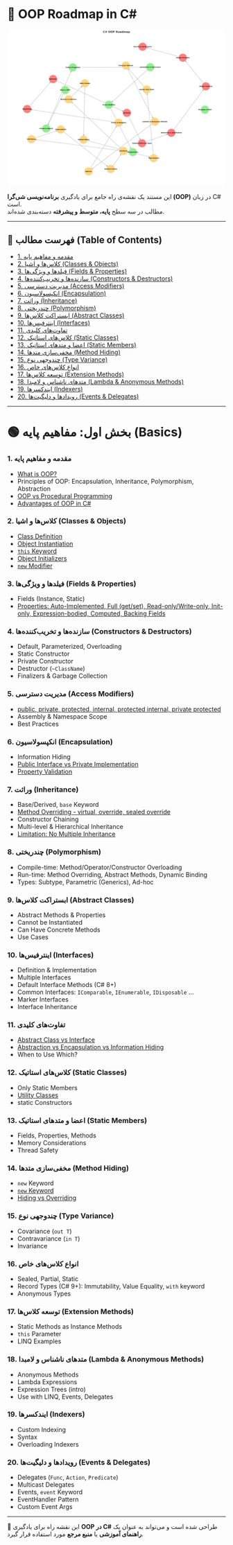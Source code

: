 ﻿# 🚀 OOP Roadmap in C#

![](../OOP_Roadmap.jpg)

این مستند یک نقشه‌ی راه جامع برای یادگیری **برنامه‌نویسی شی‌گرا (OOP)** در زبان C# است.  
مطالب در سه سطح **پایه، متوسط و پیشرفته** دسته‌بندی شده‌اند.

---


## 📑 فهرست مطالب (Table of Contents)

- [1. مقدمه و مفاهیم پایه](#1-مقدمه-و-مفاهیم-پایه)
- [2. کلاس‌ها و اشیا (Classes & Objects)](#2-کلاسها-و-اشیا-classes--objects)
- [3. فیلدها و ویژگی‌ها (Fields & Properties)](#3-فیلدها-و-ویژگیها-fields--properties)
- [4. سازنده‌ها و تخریب‌کننده‌ها (Constructors & Destructors)](#4-سازندهها-و-تخریبکنندهها-constructors--destructors)
- [5. مدیریت دسترسی (Access Modifiers)](#5-مدیریت-دسترسی-access-modifiers)
- [6. انکپسولاسیون (Encapsulation)](#6-انکپسولاسیون-encapsulation)
- [7. وراثت (Inheritance)](#7-وراثت-inheritance)
- [8. چندریختی (Polymorphism)](#8-چندریختی-polymorphism)
- [9. ابستراکت کلاس‌ها (Abstract Classes)](#9-ابستراکت-کلاسه-abstract-classes)
- [10. اینترفیس‌ها (Interfaces)](#10-اینترفیسها-interfaces)
- [11. تفاوت‌های کلیدی](#11-تفاوتهای-کلیدی)
- [12. کلاس‌های استاتیک (Static Classes)](#12-کلاسه-استاتیک-static-classes)
- [13. اعضا و متدهای استاتیک (Static Members)](#13-اعضا-و-متدهای-استاتیک-static-members)
- [14. مخفی‌سازی متدها (Method Hiding)](#14-مخفیسازی-متدها-method-hiding)
- [15. چندوجهی نوع (Type Variance)](#15-چندوجهی-نوع-type-variance)
- [16. انواع کلاس‌های خاص](#16-انواع-کلاسه-خاص)
- [17. توسعه کلاس‌ها (Extension Methods)](#17-توسعه-کلاسه-extension-methods)
- [18. متدهای ناشناس و لامبدا (Lambda & Anonymous Methods)](#18-متدهای-ناشناس-و-لامبدا-lambda--anonymous-methods)
- [19. ایندکسرها (Indexers)](#19-ایندکسرها-indexers)
- [20. رویدادها و دلیگیت‌ها (Events & Delegates)](#20-رویدادها-و-دلیگیتها-events--delegates)

---

# 🟢 بخش اول: مفاهیم پایه (Basics)

### 1. مقدمه و مفاهیم پایه
- [What is OOP?](./BasicsConcepts/WhatـisـOOP.md)
- Principles of OOP: Encapsulation, Inheritance, Polymorphism, Abstraction  
- [OOP vs Procedural Programming ](./BasicsConcepts/OOP_ProceduralProgramming.md)
- [Advantages of OOP in C#](./BasicsConcepts/Advantages_of_OOP.md)
### 2. کلاس‌ها و اشیا (Classes & Objects)
- [Class Definition ](./Class_Object/Definition_Class.md)  
- [ Object Instantiation ](./Class_Object/Object_Instantiation.md)  
- [`this` Keyword  ](./Class_Object/this_Keyword.md)  
- [ Object Initializers ](./Class_Object/ObjectـInitializers.md)  
- [  `new` Modifier  ](./Class_Object/new_Keyword_Modifier.md)  

### 3. فیلدها و ویژگی‌ها (Fields & Properties)
- Fields (Instance, Static)  
- [ Properties: Auto-Implemented, Full (get/set), Read-only/Write-only, Init-only, Expression-bodied, Computed, Backing Fields   ](./Class_Object/Properties.md)  

### 4. سازنده‌ها و تخریب‌کننده‌ها (Constructors & Destructors)
- Default, Parameterized, Overloading  
- Static Constructor  
- Private Constructor  
- Destructor (`~ClassName`)  
- Finalizers & Garbage Collection  

### 5. مدیریت دسترسی (Access Modifiers)
- [public, private, protected, internal, protected internal, private protected ](./Access_Modifiers/Public_Private_Internal_Protected.md)
 - Assembly & Namespace Scope  
- Best Practices  

### 6. انکپسولاسیون (Encapsulation)
- Information Hiding  
- [Public Interface vs Private Implementation](./Encapsulation/Public_Interface_vs_Private_Implementation.md)
- [Property Validation ](./Encapsulation/Property_Validation.md)
 



### 7. وراثت (Inheritance)
- Base/Derived, `base` Keyword  
- [Method Overriding - virtual, override, sealed override](./Inheritance/Method-Overriding.md)
- Constructor Chaining  
- Multi-level & Hierarchical Inheritance
- [Limitation: No Multiple Inheritance](./Inheritance/Limitation_No_Multiple_Inheritance.md)


### 8. چندریختی (Polymorphism)
- Compile-time: Method/Operator/Constructor Overloading  
- Run-time: Method Overriding, Abstract Methods, Dynamic Binding  
- Types: Subtype, Parametric (Generics), Ad-hoc  

### 9. ابستراکت کلاس‌ها (Abstract Classes)
- Abstract Methods & Properties  
- Cannot be Instantiated  
- Can Have Concrete Methods  
- Use Cases  

### 10. اینترفیس‌ها (Interfaces)
- Definition & Implementation  
- Multiple Interfaces  
- Default Interface Methods (C# 8+)  
- Common Interfaces: `IComparable`, `IEnumerable`, `IDisposable` …  
- Marker Interfaces  
- Interface Inheritance  

### 11. تفاوت‌های کلیدی
- [Abstract Class vs Interface ](./Abstract_Class_vs_Interface/AbstractClass_vs_Interface.md)
- [Abstraction vs Encapsulation vs Information Hiding](./Abstract_Class_vs_Interface/Abstraction_vs_Encapsulation_vs_Information_Hiding.md)
- When to Use Which?  

### 12. کلاس‌های استاتیک (Static Classes)
- Only Static Members 
 - [Utility Classes](./Static/Utility_Classes.md)
- static Constructors  

### 13. اعضا و متدهای استاتیک (Static Members)
- Fields, Properties, Methods  
- Memory Considerations  
- Thread Safety  

### 14. مخفی‌سازی متدها (Method Hiding)
- `new` Keyword
- [`new` Keyword](./AdvancedConcepts/new_keyword.md)
- [Hiding vs Overriding ](./AdvancedConcepts/Hiding_vs_Overriding.md)



### 15. چندوجهی نوع (Type Variance)
- Covariance (`out T`)  
- Contravariance (`in T`)  
- Invariance  

### 16. انواع کلاس‌های خاص
- Sealed, Partial, Static  
- Record Types (C# 9+): Immutability, Value Equality, `with` keyword  
- Anonymous Types  

### 17. توسعه کلاس‌ها (Extension Methods)
- Static Methods as Instance Methods  
- `this` Parameter  
- LINQ Examples  

### 18. متدهای ناشناس و لامبدا (Lambda & Anonymous Methods)
- Anonymous Methods  
- Lambda Expressions  
- Expression Trees (intro)  
- Use with LINQ, Events, Delegates  

### 19. ایندکسرها (Indexers)
- Custom Indexing  
- Syntax  
- Overloading Indexers  

### 20. رویدادها و دلیگیت‌ها (Events & Delegates)
- Delegates (`Func`, `Action`, `Predicate`)  
- Multicast Delegates  
- Events, `event` Keyword  
- EventHandler Pattern  
- Custom Event Args  




---

📌 این نقشه راه برای یادگیری **OOP در C#** طراحی شده است و می‌تواند به عنوان یک **راهنمای آموزشی** یا **منبع مرجع** مورد استفاده قرار گیرد.
